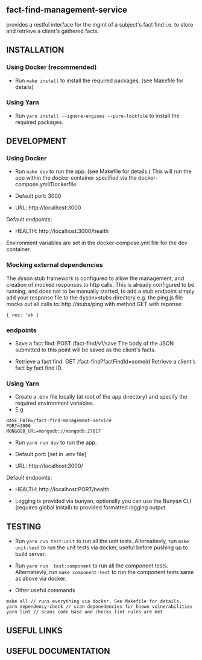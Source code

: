 ## fact-find-management-service

provides a restful interface for the mgmt of a subject's fact find i.e. to store and retrieve a client's gathered facts.

## INSTALLATION

### Using Docker (recommended)

- Run ```make install``` to install the required packages. (see Makefile for details)

### Using Yarn

- Run ```yarn install --ignore-engines --pure-lockfile``` to install the required packages.

## DEVELOPMENT

### Using Docker

- Run ```make dev``` to run the app. (see Makefile for details.) This will run the app within the docker container specified via the docker-compose.yml/Dockerfile.

- Default port: 3000
- URL: http://localhost:3000

Default endpoints:

- HEALTH: http://localhost:3000/health

Environment variables are set in the docker-compose.yml file for the dev container.

### Mocking external dependencies

The dyson stub framework is configured to allow the management, and creation of mocked responses to http calls.
This is already configured to be running, and does not to be manually started, to add a stub endpoint simply add your response file to the dyson>stubs directory e.g. the ping.js file mocks out all calls to: http://stubs/ping with method GET with reponse:

```{ res: 'ok }```

### endpoints

* Save a fact find: POST /fact-find/v1/save
The body of the JSON submitted to this point will be saved as the client's facts.

* Retrieve a fact find: GET /fact-find?factFindId=someId
Retrieve a client's fact by fact find ID. 

### Using Yarn

- Create a .env file locally (at root of the app directory) and specify the required environment variables.
- E.g.
```
BASE_PATH=/fact-find-management-service
PORT=3000
MONGODB_URL=mongodb://mongodb:27017
```
- Run ```yarn run dev``` to run the app.

- Default port: [set in .env file]
- URL: http://localhost:3000/

Default endpoints:

- HEALTH: http://localhost:PORT/health

* Logging is provided via bunyan, optionally you can use the Bunyan CLI (requires global install) to provided formatted logging output. 

## TESTING

- Run ```yarn run test:unit``` to run all the unit tests. Alternatievly, run ```make unit-test``` to run the unit tests via docker, useful before pushing up to build server.

- Run ```yarn run  test:component``` to run all the component tests. Alternatievly, run ```make component-test``` to run the component tests same as above via docker. 

- Other useful commands
```
make all // runs everything via docker. See Makefile for details.
yarn dependency-check // scan depenedencies for known vulnerabilities
yarn lint // scans code base and checks lint rules are met 
```

## USEFUL LINKS

## USEFUL DOCUMENTATION
